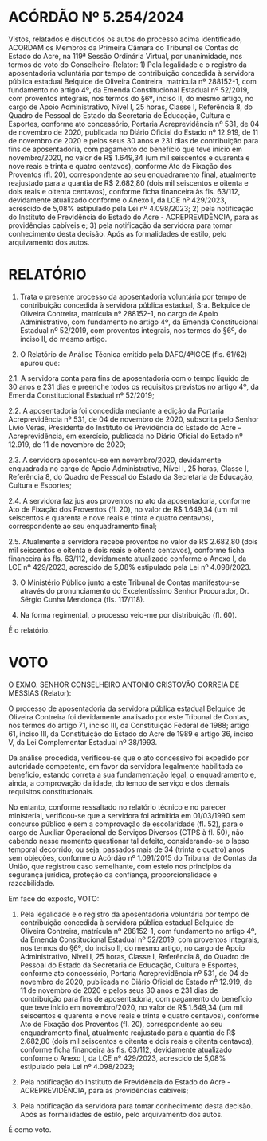 # ACÓRDÃO Nº 5.254/2024

Vistos, relatados e discutidos os autos do processo acima identificado, ACORDAM os Membros da Primeira Câmara do Tribunal de Contas do Estado do Acre, na 119ª Sessão Ordinária Virtual, por unanimidade, nos termos do voto do Conselheiro-Relator: 1) Pela legalidade e o registro da aposentadoria voluntária por tempo de contribuição concedida à servidora pública estadual Belquice de Oliveira Contreira, matrícula nº 288152-1, com fundamento no artigo 4º, da Emenda Constitucional Estadual nº 52/2019, com proventos integrais, nos termos do §6º, inciso II, do mesmo artigo, no cargo de Apoio Administrativo, Nível I, 25 horas, Classe I, Referência 8, do Quadro de Pessoal do Estado da Secretaria de Educação, Cultura e Esportes, conforme ato concessório, Portaria Acreprevidência nº 531, de 04 de novembro de 2020, publicada no Diário Oficial do Estado nº 12.919, de 11 de novembro de 2020 e pelos seus 30 anos e 231 dias de contribuição para fins de aposentadoria, com pagamento do benefício que teve início em novembro/2020, no valor de R$ 1.649,34 (um mil seiscentos e quarenta e nove reais e trinta e quatro centavos), conforme Ato de Fixação dos Proventos (fl. 20), correspondente ao seu enquadramento final, atualmente reajustado para a quantia de R$ 2.682,80 (dois mil seiscentos e oitenta e dois reais e oitenta centavos), conforme ficha financeira às fls. 63/112, devidamente atualizado conforme o Anexo I, da LCE nº 429/2023, acrescido de 5,08% estipulado pela Lei nº 4.098/2023; 2) pela notificação do Instituto de Previdência do Estado do Acre - ACREPREVIDÊNCIA, para as providências cabíveis e; 3) pela notificação da servidora para tomar conhecimento desta decisão. Após as formalidades de estilo, pelo arquivamento dos autos.

# RELATÓRIO

1. Trata o presente processo da aposentadoria voluntária por tempo de contribuição concedida à servidora pública estadual, Sra. Belquice de Oliveira Contreira, matrícula nº 288152-1, no cargo de Apoio Administrativo, com fundamento no artigo 4º, da Emenda Constitucional Estadual nº 52/2019, com proventos integrais, nos termos do §6º, do inciso II, do mesmo artigo.

2. O Relatório de Análise Técnica emitido pela DAFO/4ªIGCE (fls. 61/62) apurou que:

2.1. A servidora conta para fins de aposentadoria com o tempo líquido de 30 anos e 231 dias e preenche todos os requisitos previstos no artigo 4º, da Emenda Constitucional Estadual nº 52/2019;

2.2. A aposentadoria foi concedida mediante a edição da Portaria Acreprevidência nº 531, de 04 de novembro de 2020, subscrita pelo Senhor Lívio Veras, Presidente do Instituto de Previdência do Estado do Acre – Acreprevidência, em exercício, publicada no Diário Oficial do Estado nº 12.919, de 11 de novembro de 2020;

2.3. A servidora aposentou-se em novembro/2020, devidamente enquadrada no cargo de Apoio Administrativo, Nível I, 25 horas, Classe I, Referência 8, do Quadro de Pessoal do Estado da Secretaria de Educação, Cultura e Esportes;

2.4. A servidora faz jus aos proventos no ato da aposentadoria, conforme Ato de Fixação dos Proventos (fl. 20), no valor de R$ 1.649,34 (um mil seiscentos e quarenta e nove reais e trinta e quatro centavos), correspondente ao seu enquadramento final;

2.5. Atualmente a servidora recebe proventos no valor de R$ 2.682,80 (dois mil seiscentos e oitenta e dois reais e oitenta centavos), conforme ficha financeira às fls. 63/112, devidamente atualizado conforme o Anexo I, da LCE nº 429/2023, acrescido de 5,08% estipulado pela Lei nº 4.098/2023.

3. O Ministério Público junto a este Tribunal de Contas manifestou-se através do pronunciamento do Excelentíssimo Senhor Procurador, Dr. Sérgio Cunha Mendonça (fls. 117/118).

4. Na forma regimental, o processo veio-me por distribuição (fl. 60).

É o relatório.

# VOTO

O EXMO. SENHOR CONSELHEIRO ANTONIO CRISTOVÃO CORREIA DE MESSIAS (Relator):

O processo de aposentadoria da servidora pública estadual Belquice de Oliveira Contreira foi devidamente analisado por este Tribunal de Contas, nos termos do artigo 71, inciso III, da Constituição Federal de 1988; artigo 61, inciso III, da Constituição do Estado do Acre de 1989 e artigo 36, inciso V, da Lei Complementar Estadual nº 38/1993.

Da análise procedida, verificou-se que o ato concessivo foi expedido por autoridade competente, em favor da servidora legalmente habilitada ao benefício, estando correta a sua fundamentação legal, o enquadramento e, ainda, a comprovação da idade, do tempo de serviço e dos demais requisitos constitucionais.

No entanto, conforme ressaltado no relatório técnico e no parecer ministerial, verificou-se que a servidora foi admitida em 01/03/1990 sem concurso público e sem a comprovação de escolaridade (fl. 52), para o cargo de Auxiliar Operacional de Serviços Diversos (CTPS à fl. 50), não cabendo nesse momento questionar tal defeito, considerando-se o lapso temporal decorrido, ou seja, passados mais de 34 (trinta e quatro) anos sem objeções, conforme o Acórdão nº 1.091/2015 do Tribunal de Contas da União, que registrou caso semelhante, com esteio nos princípios da segurança jurídica, proteção da confiança, proporcionalidade e razoabilidade.

Em face do exposto, VOTO:

1. Pela legalidade e o registro da aposentadoria voluntária por tempo de contribuição concedida à servidora pública estadual Belquice de Oliveira Contreira, matrícula nº 288152-1, com fundamento no artigo 4º, da Emenda Constitucional Estadual nº 52/2019, com proventos integrais, nos termos do §6º, do inciso II, do mesmo artigo, no cargo de Apoio Administrativo, Nível I, 25 horas, Classe I, Referência 8, do Quadro de Pessoal do Estado da Secretaria de Educação, Cultura e Esportes, conforme ato concessório, Portaria Acreprevidência nº 531, de 04 de novembro de 2020, publicada no Diário Oficial do Estado nº 12.919, de 11 de novembro de 2020 e pelos seus 30 anos e 231 dias de contribuição para fins de aposentadoria, com pagamento do benefício que teve início em novembro/2020, no valor de R$ 1.649,34 (um mil seiscentos e quarenta e nove reais e trinta e quatro centavos), conforme Ato de Fixação dos Proventos (fl. 20), correspondente ao seu enquadramento final, atualmente reajustado para a quantia de R$ 2.682,80 (dois mil seiscentos e oitenta e dois reais e oitenta centavos), conforme ficha financeira às fls. 63/112, devidamente atualizado conforme o Anexo I, da LCE nº 429/2023, acrescido de 5,08% estipulado pela Lei nº 4.098/2023;

2. Pela notificação do Instituto de Previdência do Estado do Acre - ACREPREVIDÊNCIA, para as providências cabíveis;

3. Pela notificação da servidora para tomar conhecimento desta decisão. Após as formalidades de estilo, pelo arquivamento dos autos.

É como voto.